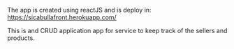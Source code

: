 The app is created using reactJS and is deploy in: https://sicabullafront.herokuapp.com/

This is and CRUD application app for service to keep track of the sellers and products.

